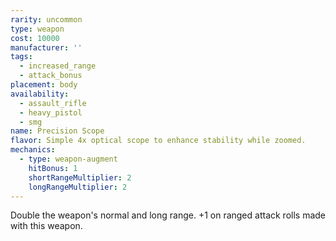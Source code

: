 ```yaml
---
rarity: uncommon
type: weapon
cost: 10000
manufacturer: ''
tags:
  - increased_range
  - attack_bonus
placement: body
availability:
  - assault_rifle
  - heavy_pistol
  - smg
name: Precision Scope
flavor: Simple 4x optical scope to enhance stability while zoomed.
mechanics:
  - type: weapon-augment
    hitBonus: 1
    shortRangeMultiplier: 2
    longRangeMultiplier: 2
---
```

Double the weapon's normal and long range. +1 on ranged attack rolls made with this weapon.
